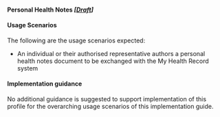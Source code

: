 #### Personal Health Notes *[[Draft](http://hl7.org/fhir/stu3/valueset-publication-status.html)]*

#### Usage Scenarios
The following are the usage scenarios expected:

* An individual or their authorised representative authors a personal health notes document to be exchanged with the My Health Record system

#### Implementation guidance
No additional guidance is suggested to support implementation of this profile for the overarching usage scenarios of this implementation guide.
